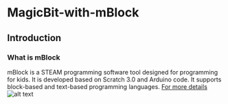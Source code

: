# MagicBit-with-mBlock
## Introduction
### What is mBlock

mBlock is a STEAM programming software tool designed for programming for kids. It is developed based on Scratch 3.0 and Arduino code.  It supports block-based and text-based programming languages. [For more details ](http://www.mblock.cc/introduction-to-product/)
![alt text](https://github.com/magicbitlk/MagicBit-with-mBlock/blob/master/images/MagicBit/mBlock.png "Logo Title Text 1")

